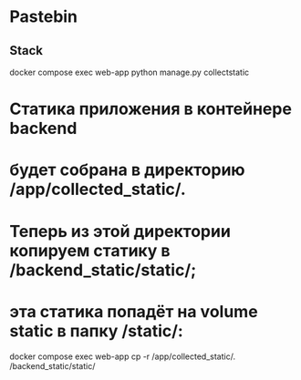 # Pastebin

## Stack


docker compose exec web-app python manage.py collectstatic
# Статика приложения в контейнере backend 
# будет собрана в директорию /app/collected_static/.

# Теперь из этой директории копируем статику в /backend_static/static/;
# эта статика попадёт на volume static в папку /static/:
docker compose exec web-app cp -r /app/collected_static/. /backend_static/static/ 